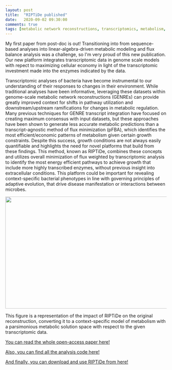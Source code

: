 ```yaml
---
layout: post
title:  "RIPTiDe published"
date:   2020-09-02 09:30:00
comments: true
tags: [metabolic network reconstructions, transcriptomics, metabolism, plos]
---
```


My first paper from post-doc is out! Transitioning into from sequence-based analyses into linear-algebra-driven metabolic modeling and flux balance analysis was a challenge, so I'm very proud of this new publication. Our new platform integrates transcriptomic data in genome scale models with repect to maximizing cellular economy in light of the transcriptomic investment made into the enzymes indicated by the data. 

Transcriptomic analyses of bacteria have become instrumental to our understanding of their responses to changes in their environment. While traditional analyses have been informative, leveraging these datasets within genome-scale metabolic network reconstructions (GENREs) can provide greatly improved context for shifts in pathway utilization and downstream/upstream ramifications for changes in metabolic regulation. Many previous techniques for GENRE transcript integration have focused on creating maximum consensus with input datasets, but these approaches have been shown to generate less accurate metabolic predictions than a transcript-agnostic method of flux minimization (pFBA), which identifies the most efficient/economic patterns of metabolism given certain growth constraints. Despite this success, growth conditions are not always easily quantifiable and highlights the need for novel platforms that build from these findings. This method, known as RIPTiDe, combines these concepts and utilizes overall minimization of flux weighted by transcriptomic analysis to identify the most energy efficient pathways to achieve growth that include more highly transcribed enzymes, without previous insight into extracellular conditions. This platform could be important for revealing context-specific bacterial phenotypes in line with governing principles of adaptive evolution, that drive disease manifestation or interactions between microbes.

<div style="text-align:center"><img src ="http://mjenior.github.io/images/riptide.jpg" width="550" height="350" /></div>

This figure is a representation of the impact of RIPTiDe on the original reconstruction, converting it to a context-specific model of metabolism with a parsimonious metabolic solution space with respect to the given transcriptomic data.



[You can read the whole open-access paper here!](https://journals.plos.org/ploscompbiol/article?id=10.1371/journal.pcbi.1007099)

[Also, you can find all the analysis code here!](https://github.com/csbl/Jenior_RIPTiDe_2020)

[And finally, you can download and use RIPTiDe from here!](https://pypi.org/project/riptide/)